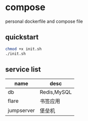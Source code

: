 # compose

personal dockerfile and compose file


## quickstart

```bash
chmod +x init.sh
./init.sh
```

## service list

| name       | desc        |
| ---------- | ----------- |
| db         | Redis,MySQL |
| flare      | 书签应用    |
| jumpserver | 堡垒机            |